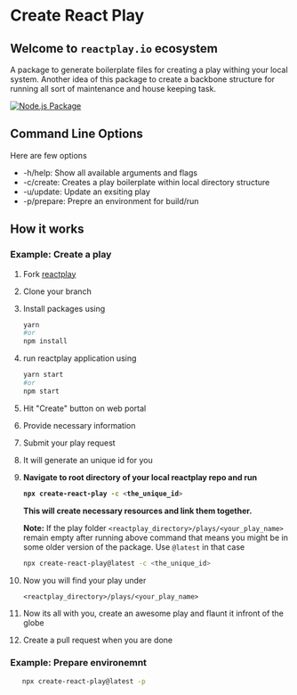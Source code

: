 # Create React Play

## Welcome to  `reactplay.io` ecosystem

A package to generate boilerplate files for creating a play withing your local system. Another idea of this package to create a backbone structure for running all sort of maintenance and house keeping task.

[![Node.js Package](https://github.com/reactplay/create-react-play/actions/workflows/npm-publish.yml/badge.svg)](https://github.com/reactplay/create-react-play/actions/workflows/npm-publish.yml)

## Command Line Options
Here are few options
- -h/help: Show all available arguments and flags
- -c/create: Creates a play boilerplate within local directory structure
- -u/update: Update an exsiting play
- -p/prepare: Prepre an environment for build/run

## How it works

### Example: Create a play
1. Fork [reactplay](https://github.com/reactplay/react-play)
2. Clone your branch
3. Install packages using
   ```bash
   yarn
   #or
   npm install
   ```
4. run reactplay application using 
   ```bash
   yarn start
   #or
   npm start
   ```
5. Hit "Create" button on web portal
6. Provide necessary information
7. Submit your play request
8. It will generate an unique id for you
9. <b>Navigate to root directory of your local reactplay repo and run 
   ```bash
   npx create-react-play -c <the_unique_id>
   ```
   This will create necessary resources and link them together.
   </b>



   **Note:** If the play folder `<reactplay_directory>/plays/<your_play_name>` remain empty after running above command that means you might be in some older version of the package. Use `@latest` in that case
      ```bash
      npx create-react-play@latest -c <the_unique_id>
      ```
   
10. Now you will find your play under
    ```
    <reactplay_directory>/plays/<your_play_name>
    ```
11. Now its all with you, create an awesome play and flaunt it infront of the globe
12. Create a pull request when you are done    

### Example: Prepare environemnt
```bash
   npx create-react-play@latest -p
```
